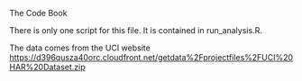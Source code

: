 The Code Book

There is only one script for this file.  It is contained in run_analysis.R.

The data comes from the UCI website
https://d396qusza40orc.cloudfront.net/getdata%2Fprojectfiles%2FUCI%20HAR%20Dataset.zip